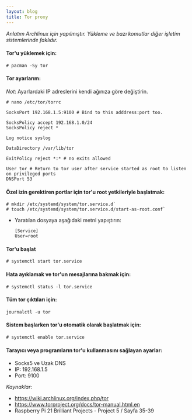 ```yaml
---
layout: blog
title: Tor proxy
---
```

_Anlatım Archlinux için yapılmıştır. Yükleme ve bazı komutlar diğer işletim sistemlerinde faklıdır._

#### Tor'u yüklemek için:
```console
# pacman -Sy tor
```

#### Tor ayarlarım:
_Not_: Ayarlardaki IP adreslerini kendi ağınıza göre değiştirin.

```console
# nano /etc/tor/torrc
```

```
SocksPort 192.168.1.5:9100 # Bind to this adddress:port too.

SocksPolicy accept 192.168.1.0/24
SocksPolicy reject *

Log notice syslog

DataDirectory /var/lib/tor

ExitPolicy reject *:* # no exits allowed

User tor # Return to tor user after service started as root to listen on privileged ports
DNSPort 53
```

#### Özel izin gerektiren portlar için tor'u root yetkileriyle başlatmak:
```console
# mkdir /etc/systemd/system/tor.service.d`
# touch /etc/systemd/system/tor.service.d/start-as-root.conf`
```

  * Yaratılan dosyaya aşağıdaki metni yapıştırın:
    ```
    [Service]
    User=root
    ```

#### Tor'u başlat
```console
# systemctl start tor.service
```

#### Hata ayıklamak ve tor'un mesajlarına bakmak için:
```console
# systemctl status -l tor.service
```

#### Tüm tor çıktıları için:
```console
journalctl -u tor
```

#### Sistem başlarken tor'u otomatik olarak başlatmak için:
```console
# systemctl enable tor.service
```

#### Tarayıcı veya programların tor'u kullanmasını sağlayan ayarlar:
 * Socks5 ve Uzak DNS
 * IP: 192.168.1.5
 * Port: 9100

_Kaynaklar_:
 
 * https://wiki.archlinux.org/index.php/tor
 * https://www.torproject.org/docs/tor-manual.html.en
 * Raspberry Pi 21 Brilliant Projects - Project 5 / Sayfa 35-39
